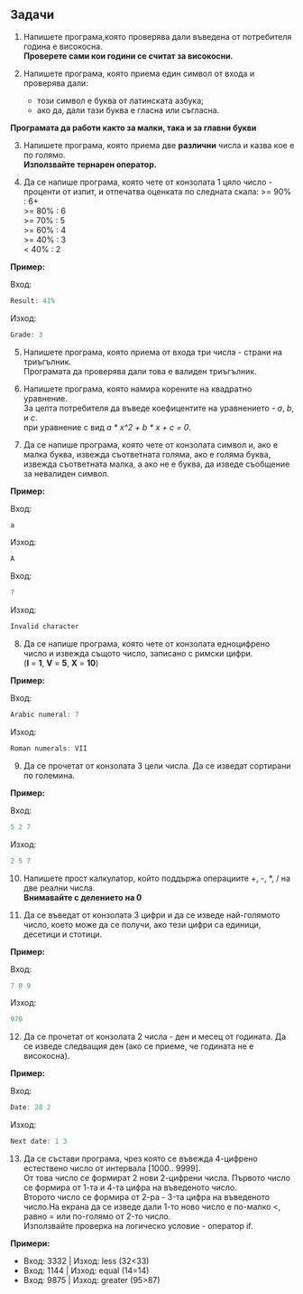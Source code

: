 ## Задачи

1. Напишете програма,която проверява дали въведена от потребителя година е високосна. <br />
 **Проверете сами кои години се считат за високосни.**

2. Напишете програма, която приема един символ от входа и проверява дали:
   - този символ е буква от латинската азбука;
   - ако да, дали тази буква е гласна или съгласна.

 **Програмата да работи както за малки, така и за главни букви**

3. Напишете програма, която приема две **различни** числа и казва кое е по голямо. <br />
   **Използвайте тернарен оператор.**
   
4. Да се напише програма, която чете от конзолата 1 цяло число - проценти от изпит, и отпечатва оценката по следната скала:
 \>= 90% : 6+ <br />
\>= 80% : 6 <br />
\>= 70% : 5 <br />
\>= 60% : 4 <br />
\>= 40% : 3 <br />
< 40% : 2 <br />

**Пример:**

Вход:
```c++
Result: 41%
```

Изход:
```c++
Grade: 3
```

5. Напишете програма, която приема от входа три числа - страни на триъгълник. <br />
   Програмата да проверява дали това е валиден триъгълник. <br />

6. Напишете програма, която намира корените на квадратно уравнение. <br />
   За целта потребителя да въведе коефицентите на уравнението - *a*, *b*, и *c*. <br />
   при уравнение с вид *a \* x^2 + b \* x + c = 0*. <br />
   
7. Да се напише програма, която чете от конзолата символ и, ако е малка буква, извежда съответната голяма, ако е голяма буква, извежда съответната малка, а ако не е буква, да изведе съобщение за невалиден символ.

**Пример:**

Вход:
```c++
a
```

Изход:
```c++
A
```

Вход:
```c++
?
```

Изход:
```c++
Invalid character
```
             
8. Да се напише програма, която чете от конзолата едноцифрено число и извежда същото число, записано с римски цифри. <br />
(**I**  =  **1**, **V**  =  **5**, **X**  =  **10**)

**Пример:**

Вход:
```c++
Arabic numeral: 7
```
Изход:
```c++
Roman numerals: VII
```
           
9. Да се прочетат от конзолата 3 цели числа. Да се изведат сортирани по големина.

 **Пример:**

Вход:
```c++
5 2 7
```
Изход:
```c++
2 5 7
```
      
10. Напишете прост калкулатор, който поддържа операциите +, -, *, / на две реални числа. <br />
  **Внимавайте с делението на 0**
   
11. Да се въведат от конзолата 3 цифри и да се изведе най-голямото число, което може да се получи, ако тези цифри са единици, десетици и стотици.

**Пример:**

Вход:
```c++
7 0 9
```
Изход:
```c++
970
```
   
12. Да се прочетат от конзолата 2 числа - ден и месец от годината. Да се изведе следващия ден (ако се приеме, че годината не е високосна).

**Пример:**

Вход:
```c++
Date: 28 2
```
Изход:
```c++
Next date: 1 3
```


13. Да се състави програма, чрез която се въвежда 4-цифренo естествено число от интервала [1000.. 9999]. <br />
    От това число се формират 2 нови 2-цифрени числа. Първото число се формира от 1-та и 4-та цифра на въведеното число. <br />
    Второто число се формира от 2-рa - 3-та цифра на въведеното число.На екрана да се изведе дали 1-то ново число e по-малко <, равно = или по-голямо от 2-то число. <br />
   Използвайте проверка на логическо условие - оператор if. <br />
   
 **Примери:**
   - Вход: 3332 | Изход: less (32<33)
   - Вход: 1144 | Изход: equal (14=14)
   - Вход: 9875 | Изход: greater (95>87)
